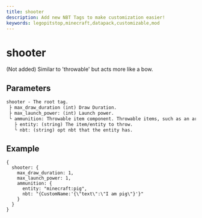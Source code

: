 ```yaml
---
title: shooter
description: Add new NBT Tags to make customization easier!
keywords: legopitstop,minecraft,datapack,customizable,mod
---
```


# shooter

(Not added) Similar to 'throwable' but acts more like a bow.

## Parameters

```txt
shooter - The root tag.
 ├ max_draw_duration (int) Draw Duration.
 ├ max_launch_power: (int) Launch power.
 └ ammunition: Throwable item component. Throwable items, such as an arrow.
   ├ entity: (string) The item/entity to throw.
   └ nbt: (string) opt nbt that the entity has.
```

## Example

```snbt
{
  shooter: {
    max_draw_duration: 1,
    max_launch_power: 1,
    ammunition: {
      entity: "minecraft:pig",
      nbt: "{CustomName:'{\"text\":\"I am pig\"}'}"
    }
  }
}
```
